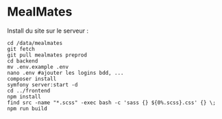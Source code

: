 # MealMates

Install du site sur le serveur : 
```
cd /data/mealmates
git fetch
git pull mealmates preprod
cd backend
mv .env.example .env
nano .env #ajouter les logins bdd, ...
composer install
symfony server:start -d 
cd ../frontend
npm install 
find src -name "*.scss" -exec bash -c 'sass {} ${0%.scss}.css' {} \;
npm run build
```